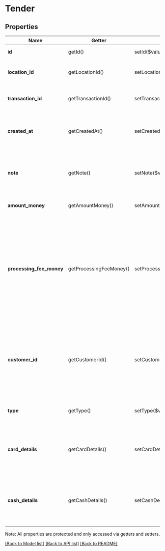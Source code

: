# Tender

## Properties
Name | Getter | Setter | Type | Description | Notes
------------ | ------------- | ------------- | ------------- | ------------- | -------------
**id** | getId() | setId($value) | **string** | The tender&#39;s unique ID. | [optional] 
**location_id** | getLocationId() | setLocationId($value) | **string** | The ID of the transaction&#39;s associated location. | [optional] 
**transaction_id** | getTransactionId() | setTransactionId($value) | **string** | The ID of the tender&#39;s associated transaction. | [optional] 
**created_at** | getCreatedAt() | setCreatedAt($value) | **string** | The time when the tender was created, in RFC 3339 format. | [optional] 
**note** | getNote() | setNote($value) | **string** | An optional note associated with the tender at the time of payment. | [optional] 
**amount_money** | getAmountMoney() | setAmountMoney($value) | [**\SquareConnect\Model\Money**](Money.md) | The amount of the tender. | [optional] 
**processing_fee_money** | getProcessingFeeMoney() | setProcessingFeeMoney($value) | [**\SquareConnect\Model\Money**](Money.md) | The amount of any Square processing fees applied to the tender.  This field is not immediately populated when a new transaction is created. It is usually available after about ten seconds. | [optional] 
**customer_id** | getCustomerId() | setCustomerId($value) | **string** | If the tender is associated with a customer or represents a customer&#39;s card on file, this is the ID of the associated customer. | [optional] 
**type** | getType() | setType($value) | **string** | The type of tender, such as &#x60;CARD&#x60; or &#x60;CASH&#x60;. | 
**card_details** | getCardDetails() | setCardDetails($value) | [**\SquareConnect\Model\TenderCardDetails**](TenderCardDetails.md) | The details of the card tender.  This value is present only if the value of &#x60;type&#x60; is &#x60;CARD&#x60;. | [optional] 
**cash_details** | getCashDetails() | setCashDetails($value) | [**\SquareConnect\Model\TenderCashDetails**](TenderCashDetails.md) | The details of the cash tender.  This value is present only if the value of &#x60;type&#x60; is &#x60;CASH&#x60;. | [optional] 

Note: All properties are protected and only accessed via getters and setters.

[[Back to Model list]](../README.md#documentation-for-models) [[Back to API list]](../README.md#documentation-for-api-endpoints) [[Back to README]](../README.md)

